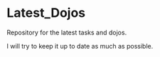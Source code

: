 # Latest_Dojos
Repository for the latest tasks and dojos.

I will try to keep it up to date as much as possible.

